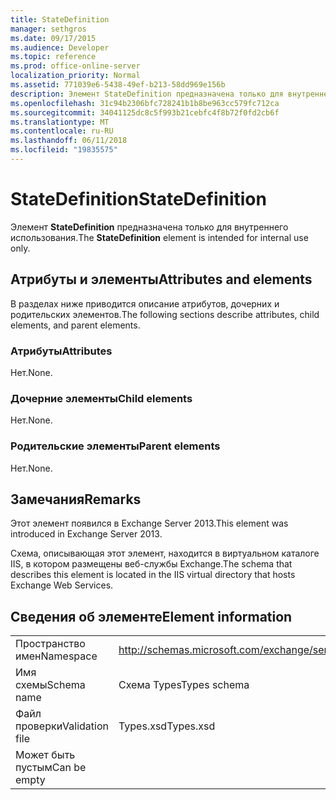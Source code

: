 ```yaml
---
title: StateDefinition
manager: sethgros
ms.date: 09/17/2015
ms.audience: Developer
ms.topic: reference
ms.prod: office-online-server
localization_priority: Normal
ms.assetid: 771039e6-5438-49ef-b213-58dd969e156b
description: Элемент StateDefinition предназначена только для внутреннего использования.
ms.openlocfilehash: 31c94b2306bfc728241b1b8be963cc579fc712ca
ms.sourcegitcommit: 34041125dc8c5f993b21cebfc4f8b72f0fd2cb6f
ms.translationtype: MT
ms.contentlocale: ru-RU
ms.lasthandoff: 06/11/2018
ms.locfileid: "19835575"
---
```

# <a name="statedefinition"></a><span data-ttu-id="b5803-103">StateDefinition</span><span class="sxs-lookup"><span data-stu-id="b5803-103">StateDefinition</span></span>

<span data-ttu-id="b5803-104">Элемент **StateDefinition** предназначена только для внутреннего использования.</span><span class="sxs-lookup"><span data-stu-id="b5803-104">The **StateDefinition** element is intended for internal use only.</span></span> 

## <a name="attributes-and-elements"></a><span data-ttu-id="b5803-105">Атрибуты и элементы</span><span class="sxs-lookup"><span data-stu-id="b5803-105">Attributes and elements</span></span>

<span data-ttu-id="b5803-106">В разделах ниже приводится описание атрибутов, дочерних и родительских элементов.</span><span class="sxs-lookup"><span data-stu-id="b5803-106">The following sections describe attributes, child elements, and parent elements.</span></span>
  
### <a name="attributes"></a><span data-ttu-id="b5803-107">Атрибуты</span><span class="sxs-lookup"><span data-stu-id="b5803-107">Attributes</span></span>

<span data-ttu-id="b5803-108">Нет.</span><span class="sxs-lookup"><span data-stu-id="b5803-108">None.</span></span>
  
### <a name="child-elements"></a><span data-ttu-id="b5803-109">Дочерние элементы</span><span class="sxs-lookup"><span data-stu-id="b5803-109">Child elements</span></span>

<span data-ttu-id="b5803-110">Нет.</span><span class="sxs-lookup"><span data-stu-id="b5803-110">None.</span></span>
  
### <a name="parent-elements"></a><span data-ttu-id="b5803-111">Родительские элементы</span><span class="sxs-lookup"><span data-stu-id="b5803-111">Parent elements</span></span>

<span data-ttu-id="b5803-112">Нет.</span><span class="sxs-lookup"><span data-stu-id="b5803-112">None.</span></span>
  
## <a name="remarks"></a><span data-ttu-id="b5803-113">Замечания</span><span class="sxs-lookup"><span data-stu-id="b5803-113">Remarks</span></span>

<span data-ttu-id="b5803-114">Этот элемент появился в Exchange Server 2013.</span><span class="sxs-lookup"><span data-stu-id="b5803-114">This element was introduced in Exchange Server 2013.</span></span>
  
<span data-ttu-id="b5803-115">Схема, описывающая этот элемент, находится в виртуальном каталоге IIS, в котором размещены веб-службы Exchange.</span><span class="sxs-lookup"><span data-stu-id="b5803-115">The schema that describes this element is located in the IIS virtual directory that hosts Exchange Web Services.</span></span>
  
## <a name="element-information"></a><span data-ttu-id="b5803-116">Сведения об элементе</span><span class="sxs-lookup"><span data-stu-id="b5803-116">Element information</span></span>

|||
|:-----|:-----|
|<span data-ttu-id="b5803-117">Пространство имен</span><span class="sxs-lookup"><span data-stu-id="b5803-117">Namespace</span></span>  <br/> |http://schemas.microsoft.com/exchange/services/2006/types  <br/> |
|<span data-ttu-id="b5803-118">Имя схемы</span><span class="sxs-lookup"><span data-stu-id="b5803-118">Schema name</span></span>  <br/> |<span data-ttu-id="b5803-119">Схема Types</span><span class="sxs-lookup"><span data-stu-id="b5803-119">Types schema</span></span>  <br/> |
|<span data-ttu-id="b5803-120">Файл проверки</span><span class="sxs-lookup"><span data-stu-id="b5803-120">Validation file</span></span>  <br/> |<span data-ttu-id="b5803-121">Types.xsd</span><span class="sxs-lookup"><span data-stu-id="b5803-121">Types.xsd</span></span>  <br/> |
|<span data-ttu-id="b5803-122">Может быть пустым</span><span class="sxs-lookup"><span data-stu-id="b5803-122">Can be empty</span></span>  <br/> ||
   

